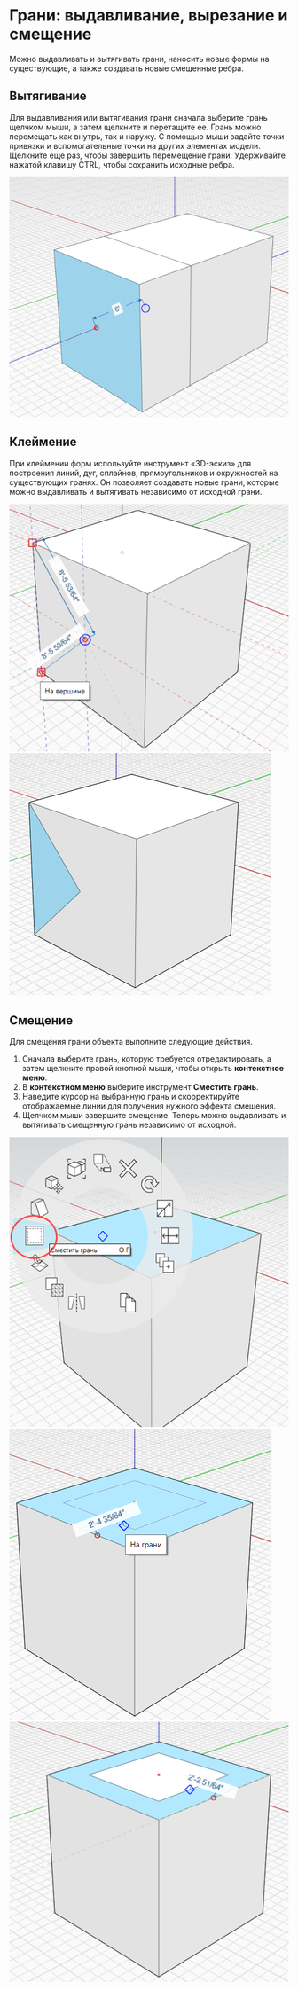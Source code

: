 # Грани: выдавливание, вырезание и смещение

Можно выдавливать и вытягивать грани, наносить новые формы на существующие, а также создавать новые смещенные ребра.

## Вытягивание

Для выдавливания или вытягивания грани сначала выберите грань щелчком мыши, а затем щелкните и перетащите ее. Грань можно перемещать как внутрь, так и наружу. С помощью мыши задайте точки привязки и вспомогательные точки на других элементах модели. Щелкните еще раз, чтобы завершить перемещение грани. Удерживайте нажатой клавишу CTRL, чтобы сохранить исходные ребра.

![](../.gitbook/assets/extrude%20%281%29.png)

## Клеймение

При клеймении форм используйте инструмент «3D-эскиз» для построения линий, дуг, сплайнов, прямоугольников и окружностей на существующих гранях. Он позволяет создавать новые грани, которые можно выдавливать и вытягивать независимо от исходной грани.

![](../.gitbook/assets/imprint1.png)  
![](../.gitbook/assets/imprint2.png)

## Смещение

Для смещения грани объекта выполните следующие действия.

1. Сначала выберите грань, которую требуется отредактировать, а затем щелкните правой кнопкой мыши, чтобы открыть **контекстное меню**.
2. В **контекстном меню** выберите инструмент **Сместить грань**.
3. Наведите курсор на выбранную грань и скорректируйте отображаемые линии для получения нужного эффекта смещения.
4. Щелчком мыши завершите смещение. Теперь можно выдавливать и вытягивать смещенную грань независимо от исходной.

![](../.gitbook/assets/offset1.png)  
![](../.gitbook/assets/offset2.png)  
![](../.gitbook/assets/offset3.png)

